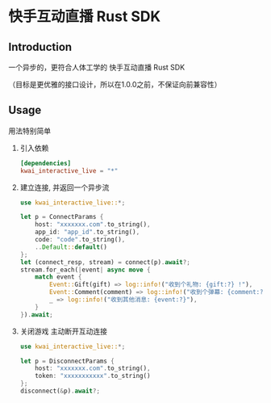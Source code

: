# 快手互动直播 Rust SDK

## Introduction

一个异步的，更符合人体工学的 快手互动直播 Rust SDK

（目标是更优雅的接口设计，所以在1.0.0之前，不保证向前兼容性）

## Usage

用法特别简单

1. 引入依赖

    ```toml
    [dependencies]
    kwai_interactive_live = "*"
    ```

1. 建立连接, 并返回一个异步流

    ```rust
    use kwai_interactive_live::*;

    let p = ConnectParams {
        host: "xxxxxxx.com".to_string(),
        app_id: "app_id".to_string(),
        code: "code".to_string(),
        ..Default::default()
    };
    let (connect_resp, stream) = connect(p).await?;
    stream.for_each(|event| async move {
        match event {
            Event::Gift(gift) => log::info!("收到个礼物: {gift:?} !"),
            Event::Comment(comment) => log::info!("收到个弹幕: {comment:?} !"),
            _ => log::info!("收到其他消息: {event:?}"),
        }
    }).await;
    ```

1. 关闭游戏 主动断开互动连接

    ```rust
    use kwai_interactive_live::*;

    let p = DisconnectParams {
        host: "xxxxxxx.com".to_string(),
        token: "xxxxxxxxxxx".to_string()
    };
    disconnect(&p).await?;
    ```
